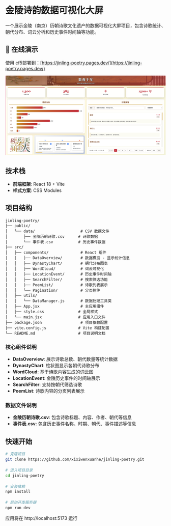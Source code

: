 # 金陵诗韵数据可视化大屏

一个展示金陵（南京）历朝诗歌文化遗产的数据可视化大屏项目，包含诗歌统计、朝代分布、词云分析和历史事件时间轴等功能。

## 📎 在线演示

使用 cf5部署到：[https://jinling-poetry.pages.dev/](https://jinling-poetry.pages.dev/)

![项目截图](view.png)

## 技术栈

- **前端框架**: React 18 + Vite
- **样式方案**: CSS Modules

## 项目结构

```
jinling-poetry/
├── public/
│   └── data/                    # CSV 数据文件
│       ├── 金陵历朝诗歌.csv      # 诗歌数据
│       └── 事件表.csv           # 历史事件数据
├── src/
│   ├── components/              # React 组件
│   │   ├── DataOverview/        # 数据概览 - 显示统计信息
│   │   ├── DynastyChart/        # 朝代分布图表
│   │   ├── WordCloud/           # 词云可视化
│   │   ├── LocationEvent/       # 历史事件时间轴
│   │   ├── SearchFilter/        # 搜索筛选功能
│   │   ├── PoemList/            # 诗歌列表展示
│   │   └── Pagination/          # 分页控件
│   ├── utils/
│   │   └── DataManager.js       # 数据处理工具类
│   ├── App.jsx                  # 主应用组件
│   ├── style.css               # 全局样式
│   └── main.jsx                # 应用入口文件
├── package.json                 # 项目依赖配置
├── vite.config.js              # Vite 构建配置
└── README.md                   # 项目说明文档
```

### 核心组件说明

- **DataOverview**: 展示诗歌总数、朝代数量等统计数据
- **DynastyChart**: 柱状图显示各朝代诗歌分布
- **WordCloud**: 基于诗歌内容生成的词云图
- **LocationEvent**: 金陵历史事件的时间轴展示
- **SearchFilter**: 支持按朝代筛选诗歌
- **PoemList**: 诗歌内容的分页列表展示

### 数据文件说明

- **金陵历朝诗歌.csv**: 包含诗歌标题、内容、作者、朝代等信息
- **事件表.csv**: 包含历史事件名称、时期、朝代、事件描述等信息

## 快速开始

```bash
# 克隆项目
git clone https://github.com/xixiwenxuanhe/jinling-poetry.git

# 进入项目目录
cd jinling-poetry

# 安装依赖
npm install

# 启动开发服务器
npm run dev
```

应用将在 http://localhost:5173 运行
